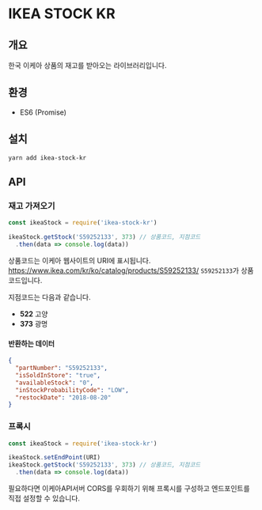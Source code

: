 **IKEA STOCK KR**
=============

개요
---
한국 이케아 상품의 재고를 받아오는 라이브러리입니다.

환경
---
- ES6 (Promise)

설치
---
```terminal
yarn add ikea-stock-kr
```

API
---

### 재고 가져오기
```javascript
const ikeaStock = require('ikea-stock-kr')

ikeaStock.getStock('S59252133', 373) // 상품코드, 지점코드
  .then(data => console.log(data))
```
상품코드는 이케아 웹사이트의 URI에 표시됩니다.
https://www.ikea.com/kr/ko/catalog/products/S59252133/
`S59252133`가 상품코드입니다.

지점코드는 다음과 같습니다.
- **522** 고양
- **373** 광명

#### 반환하는 데이터
```json
{
  "partNumber": "S59252133",
  "isSoldInStore": "true",
  "availableStock": "0",
  "inStockProbabilityCode": "LOW",
  "restockDate": "2018-08-20"
}
```


### 프록시
```javascript
const ikeaStock = require('ikea-stock-kr')

ikeaStock.setEndPoint(URI)
ikeaStock.getStock('S59252133', 373) // 상품코드, 지점코드
  .then(data => console.log(data))
```
필요하다면 이케아API서버 CORS를 우회하기 위해 프록시를 구성하고 엔드포인트를 직접 설정할 수 있습니다.
